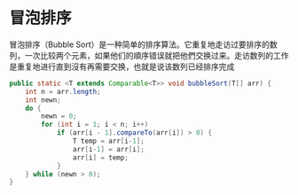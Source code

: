 # 冒泡排序
冒泡排序（Bubble Sort）是一种简单的排序算法。它重复地走访过要排序的数列，一次比较两个元素，如果他们的順序错误就把他們交换过来。走访数列的工作是重复地进行直到沒有再需要交换，也就是说该数列已经排序完成

```java
public static <T extends Comparable<T>> void bubbleSort(T[] arr) {
    int n = arr.length;
    int newn;
    do {
        newn = 0;
        for (int i = 1; i < n; i++)
            if (arr[i - 1].compareTo(arr[i]) > 0) {
                T temp = arr[i-1];
                arr[i-1] = arr[i];
                arr[i] = temp;
            }
    } while (newn > 0);
}
```

